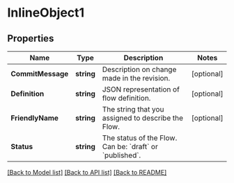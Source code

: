 # InlineObject1

## Properties

Name | Type | Description | Notes
------------ | ------------- | ------------- | -------------
**CommitMessage** | **string** | Description on change made in the revision. | [optional] 
**Definition** | **string** | JSON representation of flow definition. | [optional] 
**FriendlyName** | **string** | The string that you assigned to describe the Flow. | [optional] 
**Status** | **string** | The status of the Flow. Can be: &#x60;draft&#x60; or &#x60;published&#x60;. | 

[[Back to Model list]](../README.md#documentation-for-models) [[Back to API list]](../README.md#documentation-for-api-endpoints) [[Back to README]](../README.md)


